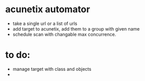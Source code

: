 # acunetix automator

- take a single url or a list of urls
- add target to acunetix, add them to a group with given name
- schedule scan with changable max concurrence.

# to do:
- manage target with class and objects
- 